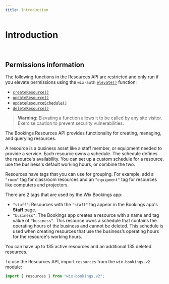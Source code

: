 ```yaml
---
title: Introduction
---
```

# Introduction

&nbsp;

## Permissions information

The following functions in the Resources API are restricted and only run if you elevate permissions
using the `wix-auth` [`elevate()`](https://www.wix.com/velo/reference/wix-auth/elevate)
function:

- [`createResource()`](wix-bookings-v2/resources/createResource)
- [`updateResource()`](wix-bookings-v2/resources/updateResource)
- [`updateResourceSchedule()`](wix-bookings-v2/resources/updateResourceSchedule)
- [`deleteResource()`](wix-bookings-v2/resources/deleteResource)

<blockquote class='warning'>
<p><strong>Warning:</strong> Elevating a function allows it to be called by any site visitor. Exercise caution to prevent security vulnerabilities.</p>
</blockquote>


The Bookings Resources API provides functionality for creating, managing, and querying resources.

A resource is a business asset like a staff member, or equipment needed to provide a service.
Each resource owns a schedule. The schedule defines the resource's availability. You can set up a custom schedule for a resource, use the business's default working hours, or combine the two.

Resources have tags that you can use for grouping. For example, add a `"room"` tag for classroom resources and an `"equipment"` tag for resources like computers and projectors.

There are 2 tags that are used by the Wix Bookings app:
- `"staff"`: Resources with the `"staff"` tag appear in the Bookings app's **Staff** page. 
- `"business"`: The Bookings app creates a resource with a name and tag value of `"business"`. This resource owns a schedule that contains the operating hours of the business and cannot be deleted. This schedule is used when creating resources that use the business’s operating hours for the resource's working hours.

You can have up to 135 active resources and an additional 135 deleted resources.

To use the Resources API, import `resources` from the `wix-bookings.v2` module:

```javascript
import { resources } from "wix-bookings.v2";
```